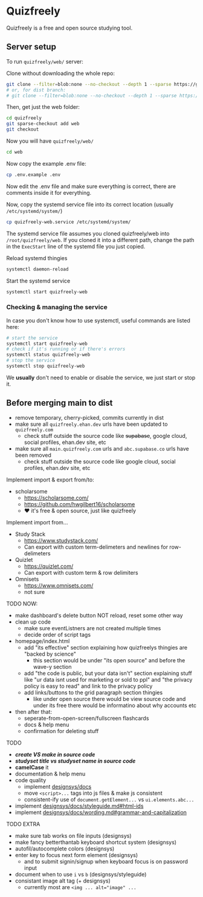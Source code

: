 # Quizfreely

Quizfreely is a free and open source studying tool.

## Server setup

To run `quizfreely/web/` server:

Clone without downloading the whole repo:
```sh
git clone --filter=blob:none --no-checkout --depth 1 --sparse https://github.com/ehanahamed/quizfreely
# or, for dist branch:
# git clone --filter=blob:none --no-checkout --depth 1 --sparse https://github.com/ehanahamed/quizfreely --branch dist
```

Then, get just the web folder:
```sh
cd quizfreely
git sparse-checkout add web
git checkout
```

Now you will have `quizfreely/web/`
```sh
cd web
```

Now copy the example .env file:
```sh
cp .env.example .env
```

Now edit the .env file and make sure everything is correct, there are comments inside it for everything.

Now, copy the systemd service file into its correct location (usually `/etc/systemd/system/`)
```sh
cp quizfreely-web.service /etc/systemd/system/
```

The systemd service file assumes you cloned quizfreely/web into `/root/quizfreely/web`. If you cloned it into a different path, change the path in the `ExecStart` line of the systemd file you just copied.

Reload systemd thingies
```sh
systemctl daemon-reload
```

Start the systemd service
```sh
systemctl start quizfreely-web
```

### Checking & managing the service
In case you don't know how to use systemctl, useful commands are listed here:

```sh
# start the service
systemctl start quizfreely-web
# check if it's running or if there's errors
systemctl status quizfreely-web
# stop the service
systemctl stop quizfreely-web
```

We **usually** don't need to enable or disable the service, we just start or stop it.

## Before merging main to dist

- remove temporary, cherry-picked, commits currently in dist
- make sure all `quizfreely.ehan.dev` urls have been updated to `quizfreely.com`
  - check stuff outside the source code like ~~supabase~~, google cloud, social profiles, ehan.dev site, etc
- make sure all `main.quizfreely.com` urls and `abc.supabase.co` urls have been removed
  - check stuff outside the source code like google cloud, social profiles, ehan.dev site, etc

Implement import & export from/to:
- scholarsome
  - https://scholarsome.com/
  - https://github.com/hwgilbert16/scholarsome
  - ❤️ it's free & open source, just like quizfreely

Implement import from...

- Study Stack
  - https://www.studystack.com/
  - Can export with custom term-delimeters and newlines for row-delimeters
- Quizlet
  - https://quizlet.com/
  - Can export with custom term & row delimiters
- Omnisets
  - https://www.omnisets.com/
  - not sure

TODO NOW:

- make dashboard's delete button NOT reload, reset some other way
- clean up code
  - make sure eventListners are not created multiple times
  - decide order of script tags
- homepage/index.html
  - add "its effective" section explaining how quizfreelys thingies are "backed by science"
    - this section would be under "its open source" and before the wave-y section
  - add "the code is public, but your data isn't" section explaining stuff like "ur data isnt used for marketing or sold to ppl" and "the privacy policy is easy to read" and link to the privacy policy
  - add links/buttons to the grid paragraph section thingies
    - like under open source there would be view source code and under its free there would be informatino about why accounts etc
- then after that:
  - seperate-from-open-screen/fullscreen flashcards
  - docs & help menu
  - confirmation for deleting stuff

TODO

- **_create VS make in source code_**
- **_studyset title vs studyset name in source code_**
- **camelCase** it
- documentation & help menu
- code quality
  - implement [designsys/docs](https://codeberg.org/ehanahamed/designsys/src/branch/main/docs/)
  - move `<script>...` tags into js files & make js consistent
  - consistent-ify use of `document.getElement...` vs `ui.elements.abc...`
- implement [designsys/docs/styleguide.md#html-ids](https://codeberg.org/ehanahamed/designsys/src/branch/main/docs/styleguide.md#html-ids)
- implement [designsys/docs/wording.md#grammar-and-capitalization](https://codeberg.org/ehanahamed/designsys/src/branch/main/docs/wording.md#grammar-and-capitalization)

TODO EXTRA

- make sure tab works on file inputs (designsys)
- make fancy betterthantab keyboard shortcut system (designsys)
- autofil/autocomplete colors (designsys)
- enter key to focus next form element (designsys)
  - and to submit signin/signup when keyboard focus is on password input
- document when to use `i` vs `b` (designsys/styleguide)
- consistant image alt tag (+ designsys)
  - currently most are `<img ... alt="image" ...`
